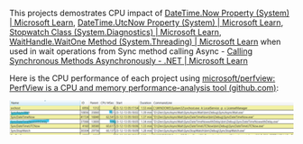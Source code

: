 

This projects demostrates CPU impact of [DateTime.Now Property (System) | Microsoft Learn](https://learn.microsoft.com/en-us/dotnet/api/system.datetime.now?view=net-8.0#remarks), [DateTime.UtcNow Property (System) | Microsoft Learn](https://learn.microsoft.com/en-us/dotnet/api/system.datetime.utcnow?view=net-8.0), [Stopwatch Class (System.Diagnostics) | Microsoft Learn](https://learn.microsoft.com/en-us/dotnet/api/system.diagnostics.stopwatch?view=net-8.0), [WaitHandle.WaitOne Method (System.Threading) | Microsoft Learn](https://learn.microsoft.com/en-us/dotnet/api/system.threading.waithandle.waitone?view=net-7.0)  when used in wait operations from Sync method calling Async -  [Calling Synchronous Methods Asynchronously - .NET | Microsoft Learn](https://learn.microsoft.com/en-us/dotnet/standard/asynchronous-programming-patterns/calling-synchronous-methods-asynchronously#defining-the-test-method-and-asynchronous-delegate)

Here is the CPU performance of each project using [microsoft/perfview: PerfView is a CPU and memory performance-analysis tool (github.com)](https://github.com/microsoft/perfview):

![image](/Assests/Perfview.png)
